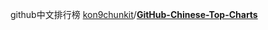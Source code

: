github中文排行榜 [kon9chunkit](https://github.com/kon9chunkit)/**[GitHub-Chinese-Top-Charts](https://github.com/kon9chunkit/GitHub-Chinese-Top-Charts)**

